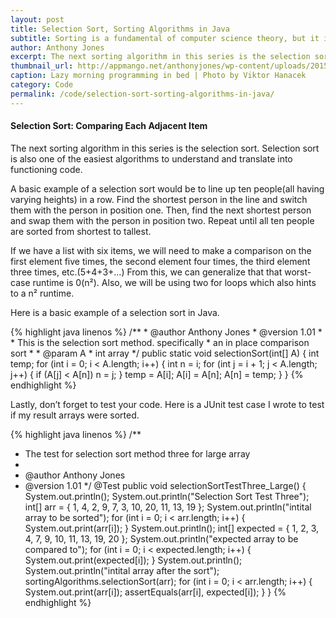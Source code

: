 ```yaml
---
layout: post
title: Selection Sort, Sorting Algorithms in Java
subtitle: Sorting is a fundamental of computer science theory, but it is also easy to forget.
author: Anthony Jones
excerpt: The next sorting algorithm in this series is the selection sort. Selection sort is also one of the easiest algorithms to understand and translate into functioning code. A basic example of a selection sort would be to line up ten people all having varying heights in a row. Find the shortest person...
thumbnail_url: http://appmango.net/anthonyjones/wp-content/uploads/2015/05/computer-microchip-motherboard.jpg
caption: Lazy morning programming in bed | Photo by Viktor Hanacek
category: Code
permalink: /code/selection-sort-sorting-algorithms-in-java/
---
```


<div class="flow-text" itemprop="articleBody">
<div id="bubblesort" class="section scrollspy">
<h4 class="light grey-text text-darken-1">Selection&nbsp;Sort: Comparing Each Adjacent Item</h4>
<p>The next sorting algorithm in this series is the selection sort. Selection sort is also one of the easiest&nbsp;algorithms to understand and translate into functioning code.</p>
<p>A basic example of a selection sort would be to line up ten people(all having varying heights) in a row. Find the shortest person in the line and switch them with the person in position one. Then, find the next shortest person and swap them with the person in position two. Repeat until all ten people are sorted from shortest to tallest.</p>
<p>If we have a list with six items, we will need to make a comparison on the first element five times, the second element four times, the third element three times, etc.(5+4+3+…) From this, we can generalize that that worst-case runtime is 0(n²). Also, we will be using two for loops which also hints to a n² runtime.</p>
<p>Here is a basic example of a selection sort in Java.</p>
</div>
{% highlight java linenos %}
/**
 * @author Anthony Jones
 * @version 1.01
 *
 * This is the selection sort method. specifically
 * an in place comparison sort
 *
 * @param A
 * int array
 */
public static void selectionSort(int[] A) {
  int temp;
  for (int i = 0; i < A.length; i++) {
    int n = i;
    for (int j = i + 1; j < A.length; j++) {
      if (A[j] < A[n])
        n = j;
    }
    temp = A[i];
    A[i] = A[n];
    A[n] = temp;
  }
}
{% endhighlight %}
<p>Lastly, don’t forget to test your code. Here is a JUnit test case I wrote to test if my result arrays were sorted.</p>

{% highlight java linenos %}
/**
* The test for selection sort method three for large array
*
* @author Anthony Jones
* @version 1.01
*/
@Test
public void selectionSortTestThree_Large() {
  System.out.println();
  System.out.println("Selection Sort Test Three");
  int[] arr = { 1, 4, 2, 9, 7, 3, 10, 20, 11, 13, 19 };
  System.out.println("intital array to be sorted");
  for (int i = 0; i < arr.length; i++) {
    System.out.print(arr[i]);
  }
  System.out.println();
  int[] expected = { 1, 2, 3, 4, 7, 9, 10, 11, 13, 19, 20 };
  System.out.println("expected array to be compared to");
  for (int i = 0; i < expected.length; i++) {
    System.out.print(expected[i]);
  }
  System.out.println();
  System.out.println("intital array after the sort");
  sortingAlgorithms.selectionSort(arr);
  for (int i = 0; i < arr.length; i++) {
    System.out.print(arr[i]);
    assertEquals(arr[i], expected[i]);
  }
}
{% endhighlight %}
</div>
